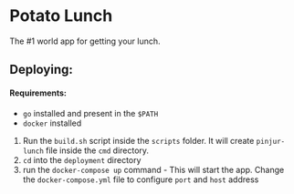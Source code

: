 # Potato Lunch 

The #1 world app for getting your lunch.

## Deploying:

#### Requirements:
- `go` installed and present in the `$PATH`
- `docker` installed
 
1. Run the `build.sh` script inside the `scripts` folder. It will create `pinjur-lunch` file inside the `cmd` directory.
2. `cd` into the `deployment` directory
3. run the `docker-compose up` command - This will start the app. Change the `docker-compose.yml` file to configure `port` and `host` address
